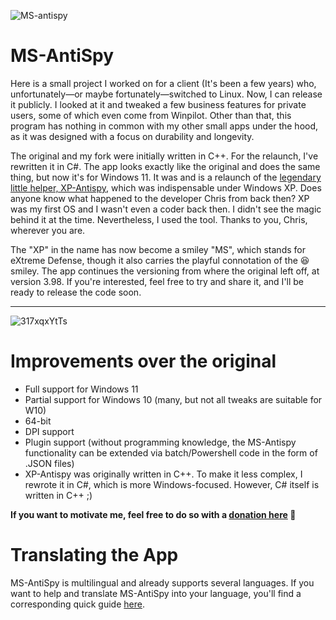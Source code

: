 ![MS-antispy](https://github.com/builtbybel/xd-AntiSpy/assets/57478606/ba1864f8-37a4-41c8-856c-9c16230f8faa)

# MS-AntiSpy
Here is a small project I worked on for a client (It's been a few years) who, unfortunately—or maybe fortunately—switched to Linux. Now, I can release it publicly. I looked at it and tweaked a few business features for private users, some of which even come from Winpilot. Other than that, this program has nothing in common with my other small apps under the hood, as it was designed with a focus on durability and longevity.

The original and my fork were initially written in C++. For the relaunch, I've rewritten it in C#. The app looks exactly like the original and does the same thing, but now it's for Windows 11. It was and is a relaunch of the [legendary little helper, XP-Antispy](https://xp-antispy.org/en/), which was indispensable under Windows XP. Does anyone know what happened to the developer Chris from back then? XP was my first OS and I wasn't even a coder back then. I didn't see the magic behind it at the time. Nevertheless, I used the tool. Thanks to you, Chris, wherever you are.

The "XP" in the name has now become a smiley "MS", which stands for eXtreme Defense, though it also carries the playful connotation of the 😆 smiley. The app continues the versioning from where the original left off, at version 3.98. If you're interested, feel free to try and share it, and I'll be ready to release the code soon.


---

![317xqxYtTs](https://github.com/builtbybel/xd-AntiSpy/assets/57478606/6a4d9111-afb5-417e-b4f7-60da6d999f13)

# Improvements over the original
- Full support for Windows 11
- Partial support for Windows 10 (many, but not all tweaks are suitable for W10)
- 64-bit
- DPI support
- Plugin support (without programming knowledge, the MS-Antispy functionality can be extended via batch/Powershell code in the form of .JSON files)
- XP-Antispy was originally written in C++. To make it less complex, I rewrote it in C#, which is more Windows-focused. However, C# itself is written in C++ ;)

**If you want to motivate me, feel free to do so with a [donation here](https://www.paypal.com/donate?hosted_button_id=MY7HX4QLYR4KG) 💝**

# Translating the App
MS-AntiSpy is multilingual and already supports several languages.
If you want to help and translate MS-AntiSpy into your language, you'll find a corresponding quick guide [here](https://github.com/builtbybel/MS-AntiSpy/discussions/12#discussioncomment-10012049).

